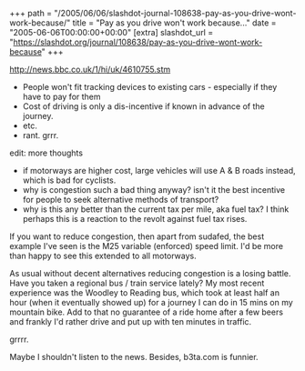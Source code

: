 +++
path = "/2005/06/06/slashdot-journal-108638-pay-as-you-drive-wont-work-because/"
title = "Pay as you drive won't work because..."
date = "2005-06-06T00:00:00+00:00"
[extra]
slashdot_url = "https://slashdot.org/journal/108638/pay-as-you-drive-wont-work-because"
+++

<p><a href="http://news.bbc.co.uk/1/hi/uk/4610755.stm">http://news.bbc.co.uk/1/hi/uk/4610755.stm</a></p>
<ul>
<li>People won't fit tracking devices to existing cars - especially if they have to pay for them</li>
<li>Cost of driving is only a dis-incentive if known in advance of the journey.</li>
<li>etc.</li>
<li>rant. grrr.</li>
</ul>
<p>edit: more thoughts</p>
<ul>
<li>if motorways are higher cost, large vehicles will use A &amp; B roads instead, which is bad for cyclists.</li>
<li>why is congestion such a bad thing anyway? isn't it the best incentive for people to seek alternative methods of transport?</li>
<li>why is this any better than the current tax per mile, aka fuel tax? I think perhaps this is a reaction to the revolt against fuel tax rises.</li>
</ul>
<p>If you want to reduce congestion, then apart from sudafed, the best example I've seen is the M25 variable (enforced) speed limit. I'd be more than happy to see this extended to all motorways.</p>
<p>As usual without decent alternatives reducing congestion is a losing battle. Have you taken a regional bus / train service lately? My most recent experience was the Woodley to Reading bus, which took at least half an hour (when it eventually showed up) for a journey I can do in 15 mins on my mountain bike. Add to that no guarantee of a ride home after a few beers and frankly I'd rather drive and put up with ten minutes in traffic.</p>
<p>grrrr.</p>
<p>Maybe I shouldn't listen to the news. Besides, b3ta.com is funnier.</p>

